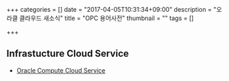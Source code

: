 +++
categories = []
date = "2017-04-05T10:31:34+09:00"
description = "오라클 클라우드 새소식"
title = "OPC 용어사전"
thumbnail = ""
tags = []

+++

## Infrastucture Cloud Service
- [Oracle Compute Cloud Service](/terminology/iaas/)
